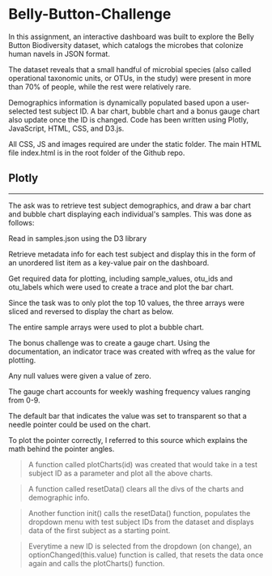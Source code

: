 # Belly-Button-Challenge





In this assignment, an interactive dashboard was built to explore the Belly Button Biodiversity dataset, which catalogs the microbes that colonize human navels in JSON format.

The dataset reveals that a small handful of microbial species (also called operational taxonomic units, or OTUs, in the study) were present in more than 70% of people, while the rest were relatively rare.

Demographics information is dynamically populated based upon a user-selected test subject ID. A bar chart, bubble chart and a bonus gauge chart also update once the ID is changed. Code has been written using Plotly, JavaScript, HTML, CSS, and D3.js.

All CSS, JS and images required are under the static folder. The main HTML file index.html is in the root folder of the Github repo.


## **Plotly**
---
The ask was to retrieve test subject demographics, and draw a bar chart and bubble chart displaying each individual's samples. This was done as follows:

Read in samples.json using the D3 library

Retrieve metadata info for each test subject and display this in the form of an unordered list item as a key-value pair on the dashboard.

Get required data for plotting, including sample_values, otu_ids and otu_labels which were used to create a trace and plot the bar chart.

Since the task was to only plot the top 10 values, the three arrays were sliced and reversed to display the chart as below.



The entire sample arrays were used to plot a bubble chart.



The bonus challenge was to create a gauge chart. Using the documentation, an indicator trace was created with wfreq as the value for plotting.

Any null values were given a value of zero.

The gauge chart accounts for weekly washing frequency values ranging from 0-9.

The default bar that indicates the value was set to transparent so that a needle pointer could be used on the chart.

To plot the pointer correctly, I referred to this source which explains the math behind the pointer angles.



>A function called plotCharts(id) was created that would take in a test subject ID as a parameter and plot all the above charts.

>A function called resetData() clears all the divs of the charts and demographic info.

>Another function init() calls the resetData() function, populates the dropdown menu with test subject IDs from the dataset and displays data of the first subject as a starting point.

>Everytime a new ID is selected from the dropdown (on change), an optionChanged(this.value) function is called, that resets the data once again and calls the plotCharts() function.



